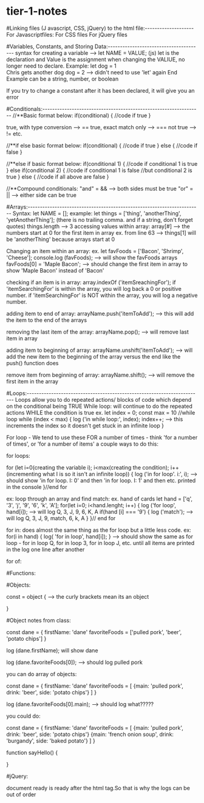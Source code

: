 # tier-1-notes

#Linking files (J avascript, CSS, jQuery) to the html file:--------------------
For Javascriptfiles: <script src="NAME.js" charset="utf-8"></script>
For CSS files
For jQuery files


#Variables, Constants, and Storing Data:---------------------------------------
syntax for creating a variable --> let NAME = VALUE; (js)
let is the declaration and Value is the assignment
when changing the VALIUE, no longer need to declare.
Example:
let dog = 1  
Chris gets another dog
dog = 2 --> didn't need to use 'let' again
End Example
can be a string, number, or boolean

If you try to change a constant after it has been declared, it will give you an error


#Conditionals:-----------------------------------------------------------------
//**Basic format below:
if(conditional) {
  //code if true
}

true, with type conversion --> ==
true, exact match only --> ===
not true --> !=
etc.

//**if else basic format below:
if(conditional) {
  //code if true
}
else {
  //code if false
}

//**else if basic format below:
if(conditional 1) {
  //code if conditional 1 is true
}
else if(conditional 2) {
  //code if conditional 1 is false
  //but conditional 2 is true
}
else {
  //code if all above are false
}

//**Compound conditionals:
"and" = && --> both sides must be true
"or" = || --> either side can be true


#Arrays:-----------------------------------------------------------------------
Syntax: let NAME = [];
example:
let things = ['thing', 'anotherThing', 'yetAnotherThing']; (there is no trailing comma. and if a string, don't forget quotes)
things.length --> 3
accessing values within array:
array[#] --> the numbers start at 0 for the first item in array
ex. from line 63 --> things[1] will be 'anotherThing' because arrays start at 0

Changing an item within an array:
ex. let favFoods = ['Bacon', 'Shrimp', 'Cheese'];
console.log (favFoods); --> will show the favFoods arrays
favFoods[0] = 'Maple Bacon'; --> should change the first item in array to show 'Maple Bacon' instead of 'Bacon'

checking if an item is in array:
array.indexOf ('itemSreachingFor');
if 'itemSearchingFor' is within the array, you will log back a 0 or positive number.
if 'itemSearchingFor' is NOT within the array, you will log a negative number.

adding item to end of array:
arrayName.push('itemToAdd'); --> this will add the item to the end of the arrays

removing the last item of the array:
arrayName.pop(); --> will remove last item in array

adding item to beginning of array:
arrayName.unshift('itemToAdd'); --> will add the new item to the beginning of the array versus the end like the push() function does

remove item from beginning of array:
arrayName.shift(); --> will remove the first item in the array


#Loops:------------------------------------------------------------------------
Loops allow you to do repeated actions/ blocks of code which depend on the conditional being TRUE
While loop: will continue to do the repeated actions WHILE the condition is true
ex.
let index = 0;
const max = 10
//while loop
while (index < max) {
  log ('in while loop:', index);
  index++;   --> this increments the index so it doesn't get stuck in an infinite loop
}



For loop - We tend to use these FOR a number of times - think 'for a number of times', or 'for a number of items'
a couple ways to do this:

for loops:

for (let i=0(creating the variable i); i<max(creating the condition); i++(incrementing what I is so it isn't an infinite loop)) {
 log ('in for loop'. i:', i); --> should show 'in for loop. I: 0' and then 'in for loop. I: 1' and then etc. printed in the console
}//end for

ex:
loop through an array and find match:
ex. hand of cards
let hand = ['q', '3', 'j', '9', '6', 'k', 'A'];
for(let i=0; i<hand.lenght; i++) {
  log ('for loop', hand[i]); --> will log Q, 3, J, 9, 6, K, A
  if(hand [i] === '9') {
    log ('match'); --> will log Q, 3, J, 9, match, 6, k, A
  }
}// end for


for in:
does almost the same thing as the for loop but a little less code.
ex:
for(i in hand) {
  log( 'for in loop', hand[i]);
}
--> should show the same as for loop - for in loop Q, for in loop 3, for in loop J, etc. until all items are printed in the log one line after another




for of:





#Functions:




#Objects:

const = object {         --> the curly brackets mean its an object

}


#Object notes from class:

const dane = {
  firstName: 'dane'
  favoriteFoods = ['pulled pork', 'beer', 'potato chips']
}

log (dane.firstName); will show dane

log (dane.favoriteFoods[0]); --> should log pulled pork


you can do array of objects:

const dane = {
  firstName: 'dane'
  favoriteFoods = [
  {main: 'pulled pork', drink: 'beer', side: 'potato chips'}
  ]
}

log (dane.favoriteFoods[0].main); --> should log what?????


you could do:

const dane = {
  firstName: 'dane'
  favoriteFoods = [
  {main: 'pulled pork', drink: 'beer', side: 'potato chips'}
  {main: 'french onion soup', drink: 'burgandy', side: 'baked potato'}
  ]
}

function sayHello() {

}

















#jQuery:




document ready is ready after the html tag.So that is why the logs can be out of order
